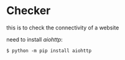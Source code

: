# Checker

this is to check the connectivity of a website

need to install _aiohttp_:
```
$ python -m pip install aiohttp
```
